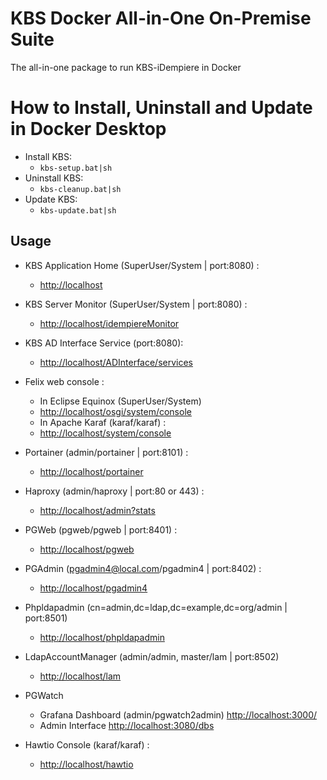 # KBS Docker All-in-One On-Premise Suite 
The all-in-one package to run KBS-iDempiere in Docker

# How to Install, Uninstall and Update in Docker Desktop
* Install KBS: 
    * `kbs-setup.bat|sh` 
* Uninstall KBS: 
    * `kbs-cleanup.bat|sh`
* Update KBS:
    * `kbs-update.bat|sh` 

## Usage
* KBS Application Home (SuperUser/System | port:8080) : 
  * [http://localhost](http://localhost)

* KBS Server Monitor (SuperUser/System | port:8080) : 
  * [http://localhost/idempiereMonitor](http://localhost/idempiereMonitor)

* KBS AD Interface Service (port:8080): 
  * [http://localhost/ADInterface/services](http://localhost/ADInterface/services)

* Felix web console : 
  * In Eclipse Equinox (SuperUser/System)
  * [http://localhost/osgi/system/console](http://localhost/osgi/system/console)
  * In Apache Karaf (karaf/karaf) : 
  * [http://localhost/system/console](http://localhost/system/console)

* Portainer (admin/portainer | port:8101) : 
  * [http://localhost/portainer](http://localhost/portainer)

* Haproxy (admin/haproxy | port:80 or 443) : 
  * [http://localhost/admin?stats](http://localhost/admin?stats)

* PGWeb (pgweb/pgweb | port:8401) : 
  * [http://localhost/pgweb](http://localhost/pgweb)

* PGAdmin (pgadmin4@local.com/pgadmin4 | port:8402) : 
  * [http://localhost/pgadmin4](http://localhost/pgadmin4)

* Phpldapadmin (cn=admin,dc=ldap,dc=example,dc=org/admin | port:8501)
  * [http://localhost/phpldapadmin](http://localhost/phpldapadmin)

* LdapAccountManager (admin/admin, master/lam | port:8502)
  * [http://localhost/lam](http://localhost/lam)

* PGWatch
  * Grafana Dashboard (admin/pgwatch2admin) [http://localhost:3000/](http://localhost:3000)
  * Admin Interface [http://localhost:3080/dbs](http://localhost:3080/dbs)

* Hawtio Console (karaf/karaf) :
  * [http://localhost/hawtio](http://localhost/hawtio)


